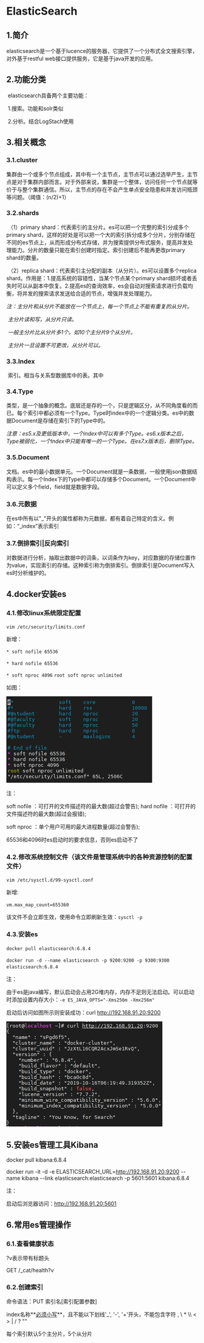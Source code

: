 # ElasticSearch

## 1.简介

​	elasticsearch是一个基于lucence的服务器，它提供了一个分布式全文搜索引擎，对外基于restful web接口提供服务，它是基于java开发的应用。

## 2.功能分类

​	elasticsearch具备两个主要功能：

​	1.搜索。功能和solr类似

​	2.分析。结合LogStach使用

## 3.相关概念

### 	3.1.cluster

​	集群由一个或多个节点组成，其中有一个主节点，主节点可以通过选举产生，主节点是对于集群内部而言。对于外部来说，集群是一个整体，访问任何一个节点就等价于与整个集群通信。所以，主节点的存在不会产生单点安全隐患和并发访问瓶颈等问题。（阈值：(n/2)+1）

### 	3.2.shards

​	（1）primary shard：代表索引的主分片。es可以把一个完整的索引分成多个primary shard，这样的好处是可以把一个大的索引拆分成多个分片，分别存储在不同的es节点上，从而形成分布式存储，并为搜索提供分布式服务，提高并发处理能力。分片的数量只能在索引创建时指定。索引创建后不能再更改primary shard的数量。

​	（2）replica shard：代表索引主分配的副本（从分片）。es可以设置多个replica shard。作用是：1.提高系统的容错性，当某个节点某个primary shard损坏或者丢失时可以从副本中恢复。2.提高es的查询效率，es会自动对搜索请求进行负载均衡，将并发的搜索请求发送给合适的节点，增强并发处理能力。

*注：主分片和从分片不能放在一个节点上，每一个节点上不能有重复的从分片。*

​		*主分片读和写，从分片只读。*

​		*一般主分片比从分片多1个。如10个主分片9个从分片。*

​		*主分片一旦设置不可更改，从分片可以。*

### 3.3.Index

​	索引。相当与关系型数据库中的表。其中

### 3.4.Type

类型，是一个抽象的概念。底层还是存的一个，只是逻辑区分，从不同角度看的而已。每个索引中都必须有一个Type。Type时index中的一个逻辑分类。es中的数据Document是存储在索引下的Type中的。

*注意：es5.x及更低版本中，一个index中可以有多个Type。es6.x版本之后，Type被弱化，一个Index中只能有唯一的一个Type。在es7.x版本后，删除Type。*

### 3.5.Document

文档。es中的最小数据单元。一个Document就是一条数据，一般使用json数据结构表示。每一个Index下的Type中都可以存储多个Document。一个Document中可以定义多个field，field就是数据字段。

### 3.6.元数据

在es中所有以"_"开头的属性都称为元数据，都有着自己特定的含义。例如：“_index”表示索引

### 3.7.倒排索引|反向索引

对数据进行分析，抽取出数据中的词条，以词条作为key，对应数据的存储位置作为value，实现索引的存储。这种索引称为倒排索引。倒排索引是Document写入es时分析维护的。

## 4.docker安装es

### 4.1.修改linux系统限定配置

`vim /etc/security/limits.conf`

新增：

`* soft nofile 65536`

`* hard nofile 65536`

`* soft nproc 4096`
`root soft nproc unlimited`

如图：

![es-config](./images/es-config.PNG)

注：

soft nofile ：可打开的文件描述符的最大数(超过会警告);
hard nofile ：可打开的文件描述符的最大数(超过会报错);

soft nproc ：单个用户可用的最大进程数量(超过会警告);

65536和4096时es启动时的要求信息，否则es启动不了

### 4.2.修改系统控制文件（该文件是管理系统中的各种资源控制的配置文件）

`vim /etc/sysctl.d/99-sysctl.conf`

新增:

`vm.max_map_count=655360`

该文件不会立即生效，使用命令立即刷新生效：`sysctl -p`

### 4.3.安装es

`docker pull elasticsearch:6.8.4`

`docker run -d --name elasticsearch -p 9200:9200 -p 9300:9300 elasticsearch:6.8.4`

注：

由于es是java编写，默认启动会占用2G堆内存，内存不足则无法启动。可以启动时添加设置内存大小：`-e ES_JAVA_OPTS="-Xms256m -Xmx256m"`

启动后访问如图所示则安装成功：curl http://192.168.91.20:9200

![es-success](./images/es-success.PNG)

## 5.安装es管理工具Kibana

docker pull kibana:6.8.4

docker run -it -d -e ELASTICSEARCH_URL=http://192.168.91.20:9200 --name kibana --link elasticsearch:elasticsearch -p 5601:5601 kibana:6.8.4

注：

启动后浏览器访问：http://192.168.91.20:5601

## 6.常用es管理操作

### 6.1.查看健康状态    

?v表示带有标题头

GET /_cat/health?v

### 6.2.创建索引

命令语法：PUT 索引名[索引配置参数]

index名称**<u>必须小写</u>**，且不能以下划线'_',	'-',	'+'开头，不能包含字符	,	\	*	\\\	<	>	|	/	?	""

每个索引默认5个主分片，5个从分片